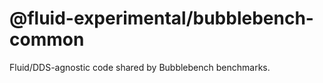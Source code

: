 # @fluid-experimental/bubblebench-common

Fluid/DDS-agnostic code shared by Bubblebench benchmarks.
